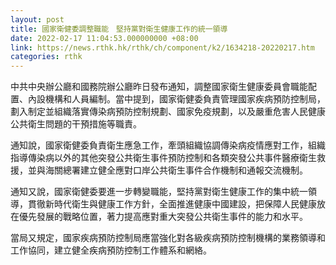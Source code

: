 ```yaml
---
layout: post
title: 國家衛健委調整職能　堅持黨對衛生健康工作的統一領導
date: 2022-02-17 11:04:53.000000000 +08:00
link: https://news.rthk.hk/rthk/ch/component/k2/1634218-20220217.htm
categories: rthk
---
```


中共中央辦公廳和國務院辦公廳昨日發布通知，調整國家衛生健康委員會職能配置、內設機構和人員編制。當中提到，國家衛健委負責管理國家疾病預防控制局，劃入制定並組織落實傳染病預防控制規劃、國家免疫規劃，以及嚴重危害人民健康公共衛生問題的干預措施等職責。

通知說，國家衛健委負責衛生應急工作，牽頭組織協調傳染病疫情應對工作，組織指導傳染病以外的其他突發公共衛生事件預防控制和各類突發公共事件醫療衛生救援，並與海關總署建立健全應對口岸公共衛生事件合作機制和通報交流機制。

通知又說，國家衛健委要進一步轉變職能，堅持黨對衛生健康工作的集中統一領導，貫徹新時代衛生與健康工作方針，全面推進健康中國建設，把保障人民健康放在優先發展的戰略位置，著力提高應對重大突發公共衛生事件的能力和水平。

當局又規定，國家疾病預防控制局應當強化對各級疾病預防控制機構的業務領導和工作協同，建立健全疾病預防控制工作體系和網絡。
